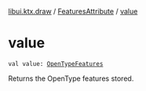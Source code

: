 [libui.ktx.draw](../README.md) / [FeaturesAttribute](README.md) / [value](value.md)

# value

`val value: `[`OpenTypeFeatures`](../-open-type-features/README.md)

Returns the OpenType features stored.
